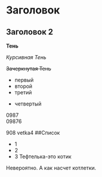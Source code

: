 # Заголовок
 ## Заголовок 2
  
  **Тень** 

  *Курсивная Тень*

 ~~Зачеркнутая Тень~~
 
 + первый
 + второй
 + третий
 * четвертый

 0987  
 09876

 908 vetka4
##Список

* 1
* 2
* 3
Тефтелька-это котик

Невероятно. А как насчет котлетки.
